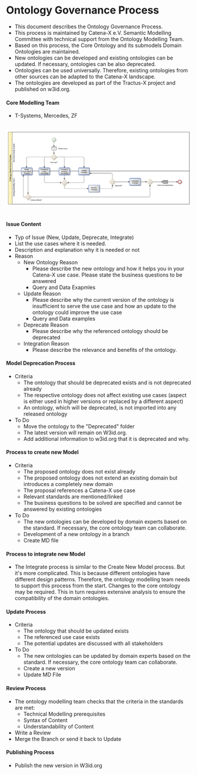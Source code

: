 # Ontology Governance Process

- This document describes the Ontology Governance Process.
- This process is maintained by Catena-X e.V. Semantic Modelling Committee with technical support from the Ontology Modelling Team.
- Based on this process, the Core Ontology and its submodels Domain Ontologies are maintained.
- New ontologies can be developed and existing ontologies can be updated. If necessary, ontologies can be also deprecated.
- Ontologies can be used universally. Therefore, existing ontologies from other sources can be adapted to the Catena-X landscape.
- The ontologies are developed as part of the Tractus-X project and published on w3id.org.

#### **Core Modelling Team**
- T-Systems, Mercedes, ZF

<br/>

<div align="center"  width="100%">
  <img src="../images/governance_process.jpg" alt="image" width="1200" height="auto" />
</div>

<br/>

#### **Issue Content**
- Typ of Issue (New, Update, Deprecate, Integrate)
- List the use cases where it is needed.
- Description and explanation why it is needed or not
- Reason
    - New Ontology Reason
        - Please describe the new ontology and how it helps you in your Catena-X use case. Please state the business questions to be answered 
        - Query and Data Exapmles 
    - Update Reason
        - Please describe why the current version of the ontology is insufficient to serve the use case and how an update to the ontology could improve the use case 
        - Query and Data examples
    - Deprecate Reason
        - Please describe why the referenced ontology should be deprecated
    - Integration Reason
        - Please describe the relevance and benefits of the ontology.


#### **Model Deprecation Process**
- Criteria 
    - The ontology that should be deprecated exists and is not deprecated already 
    - The respective ontology does not affect existing use cases (aspect is either used in higher versions or replaced by a different aspect)
    - An ontology, which will be deprecated, is not imported into any released ontology
- To Do
    - Move the ontology to the "Deprecated" folder
    - The latest version will remain on W3id.org.
    - Add additional information to w3id.org that it is deprecated and why.

#### **Process to create new Model**
- Criteria
    - The proposed ontology does not exist already
    - The proposed ontology does not extend an existing domain but introduces a completely new domain
    - The proposal references a Catena-X use case
    - Relevant standards are mentioned/linked
    - The business questions to be solved are specified and cannot be answered by existing ontologies
- To Do
    - The new ontologies can be developed by domain experts based on the standard. If necessary, the core ontology team can collaborate.
    - Development of a new ontology in a branch
    - Create MD file

#### **Process to integrate new Model**
- The Integrate process is similar to the Create New Model process. But it's more complicated. This is because different ontologies have different design patterns. Therefore, the ontology modelling team needs to support this process from the start. Changes to the core ontology may be required. This in turn requires extensive analysis to ensure the compatibility of the domain ontologies.

#### **Update Process**
- Criteria
    - The ontology that should be updated exists
    - The referenced use case exists
    - The potential updates are discussed with all stakeholders
- To Do
    - The new ontologies can be updated by domain experts based on the standard. If necessary, the core ontology team can collaborate.
    - Create a new version
    - Update MD File

#### **Review Process**
- The ontology modelling team checks that the criteria in the standards are met:
    - Technical Modelling prerequisites
    - Syntax of Content
    - Understandability of Content
- Write a Review
- Merge the Branch or send it back to Update

#### **Publishing Process**
- Publish the new version in W3id.org
